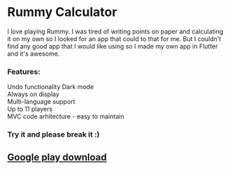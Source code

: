 # Rummy Calculator

I love playing Rummy. I was tired of writing points on paper and calculating it on my own so I looked for an app that could to that for me. But I couldn't find any good app that I would like using so I made my own app in Flutter and it's awesome.

### Features:

Undo functionality
Dark mode  
Always on display  
Multi-language support  
Up to 11 players  
MVC code arhitecture - easy to maintain  

### Try it and please break it :)
## [Google play download](https://play.google.com/store/apps/details?id=fm.developer.rummy.calculator "Best app ever")
